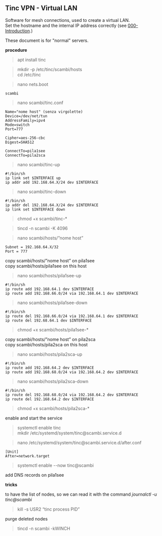 ## Tinc VPN - Virtual LAN

Software for mesh connections, used to create a virtual LAN.  
Set the hostname and the internal IP address correctly (see [000-Introduction](README.md).)

These document is for "normal" servers.  

**procedure**

>apt install tinc

>mkdir -p /etc/tinc/scambi/hosts  
>cd /etc/tinc

>nano nets.boot

    scambi  

>nano scambi/tinc.conf  

    Name="nome host" (senza virgolette)
    Device=/dev/net/tun
    AddressFamily=ipv4
    Mode=switch
    Port=777

    Cipher=aes-256-cbc
    Digest=SHA512

    ConnectTo=pila1see
    ConnectTo=pila2sca

>nano scambi/tinc-up

    #!/bin/sh
    ip link set $INTERFACE up
    ip addr add 192.168.64.X/24 dev $INTERFACE

>nano scambi/tinc-down

    #!/bin/sh
    ip addr del 192.168.64.X/24 dev $INTERFACE
    ip link set $INTERFACE down

>chmod +x scambi/tinc-*

>tincd -n scambi -K 4096

>nano scambi/hosts/”nome host”

    Subnet = 192.168.64.X/32
    Port = 777

copy scambi/hosts/”nome host” on pila1see  
copy scambi/hosts/pila1see on this host  

>nano scambi/hosts/pila1see-up

    #!/bin/sh
    ip route add 192.168.64.1 dev $INTERFACE
    ip route add 192.168.66.0/24 via 192.168.64.1 dev $INTERFACE

>nano scambi/hosts/pila1see-down

    #!/bin/sh
    ip route del 192.168.66.0/24 via 192.168.64.1 dev $INTERFACE
    ip route del 192.68.64.1 dev $INTERFACE

>chmod +x scambi/hosts/pila1see-*

copy scambi/hosts/”nome host” on pila2sca  
copy scambi/hosts/pila2sca on this host  

>nano scambi/hosts/pila2sca-up

    #!/bin/sh
    ip route add 192.168.64.2 dev $INTERFACE
    ip route add 192.168.68.0/24 via 192.168.64.2 dev $INTERFACE

>nano scambi/hosts/pila2sca-down

    #!/bin/sh
    ip route del 192.168.68.0/24 via 192.168.64.2 dev $INTERFACE
    ip route del 192.168.64.2 dev $INTERFACE

>chmod +x scambi/hosts/pila2sca-*

enable and start the service  

>systemctl enable tinc  
>mkdir /etc/systemd/system/tinc\@scambi.service.d  

>nano /etc/systemd/system/tinc\@scambi.service.d/after.conf

    [Unit]
    After=network.target

>systemctl enable --now tinc@scambi

add DNS records on pila1see

**tricks**

to have the list of nodes, so we can read it with the command *journalctl -u tinc@scambi*  

>kill -s USR2 “tinc process PID”

purge deleted nodes
>tincd -n scambi -kWINCH
